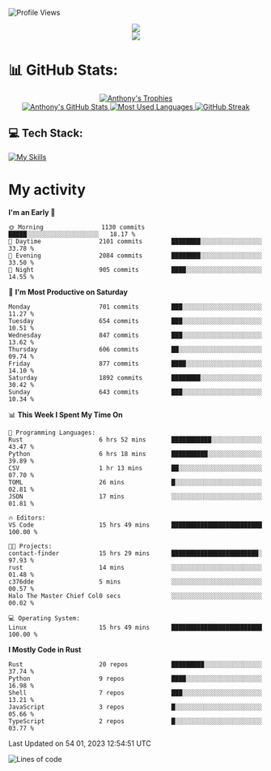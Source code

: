 
![Profile Views](https://komarev.com/ghpvc/?username=anthonymichaeltdm&label=Profile%20views&color=0e75b6&style=flat)

<!--profile banner-->
<div align="center">
  <img src="https://svg-banners.vercel.app/api?type=typeWriter&text1=Anthony%20Rubick&width=800&height=150" />
</div>

<!--profile views-->
<div align="center">
  <a href="https://u8views.com/github/AnthonyMichaelTDM">
    <img src="https://u8views.com/api/v1/github/profiles/68485672/views/day-week-month-total-count.svg">
  </a>
</div>

# 📊 GitHub Stats:

<!--trophies https://github.com/ryo-ma/github-profile-trophy -->
<div align="center"> 
  <a href="https://github.com/ryo-ma/github-profile-trophy">
    <picture>
      <source
        srcset="https://github-profile-trophy.vercel.app/?username=anthonymichaeltdm&theme=gitdimmed&no-frame=true&no-bg=true&column=-1"
        media="(prefers-color-scheme: dark)"
      />
      <source
        srcset="https://github-profile-trophy.vercel.app/?username=anthonymichaeltdm&theme=_____&no-frame=true&no-bg=true&column=-1"
        media="(prefers-color-scheme: light), (prefers-color-scheme: no-preference)"
      />
      <img src="https://github-profile-trophy.vercel.app/?username=anthonymichaeltdm&theme=gitdimmed&no-frame=true&no-bg=true&column=-1" alt="Anthony's Trophies" />
    </picture>
  </a>
</div>

<div align="center">
  <a href="https://github.com/anuraghazra/github-readme-stats">
    <picture>
      <source
        srcset="https://github-readme-stats.vercel.app/api?username=anthonymichaeltdm&show_icons=true&locale=en&theme=github_dark_dimmed&count_private=true&hide_border=true&include_all_commits=true"
        media="(prefers-color-scheme: dark)"
      />
      <source
        srcset="https://github-readme-stats.vercel.app/api?username=anthonymichaeltdm&show_icons=true&locale=en&theme=___&count_private=true&hide_border=true&include_all_commits=true"
        media="(prefers-color-scheme: light), (prefers-color-scheme: no-preference)"
      />
      <img src="https://github-readme-stats.vercel.app/api?username=anthonymichaeltdm&show_icons=true&locale=en&theme=github_dark_dimmed&count_private=true&hide_border=true&include_all_commits=true" alt="Anthony's GitHub Stats" />
    </picture>
  </a>
  
  <!--most used languages-->
  <a href="https://github.com/anuraghazra/github-readme-stats">
    <picture>
      <source
        srcset="https://github-readme-stats.vercel.app/api/top-langs?username=anthonymichaeltdm&show_icons=true&locale=en&layout=compact&theme=github_dark_dimmed&langs_count=8&count_private=true&size_weight=0.5&count_weight=0.5&hide_border=true"
        media="(prefers-color-scheme: dark)"
      />
      <source
        srcset="https://github-readme-stats.vercel.app/api/top-langs?username=anthonymichaeltdm&show_icons=true&locale=en&layout=compact&theme=____&langs_count=8&count_private=true&size_weight=0.5&count_weight=0.5&hide_border=true"
        media="(prefers-color-scheme: light), (prefers-color-scheme: no-preference)"
      />
      <img src="https://github-readme-stats.vercel.app/api/top-langs?username=anthonymichaeltdm&show_icons=true&locale=en&layout=compact&theme=github_dark_dimmed&langs_count=8&count_private=true&size_weight=0.5&count_weight=0.5&hide_border=true" alt="Most Used Languages" />
    </picture>
  </a>
  
  <!--streak https://git.io/streak-stats -->
  <a href="https://git.io/streak-stats">
    <picture>
      <source
        srcset="https://streak-stats.demolab.com?user=AnthonyMichaelTDM&theme=one-dark-pro&hide_border=true"
        media="(prefers-color-scheme: dark)"
      />
      <source
        srcset="https://streak-stats.demolab.com?user=AnthonyMichaelTDM&theme=_____&hide_border=true"
        media="(prefers-color-scheme: light), (prefers-color-scheme: no-preference)"
      />
      <img src="https://streak-stats.demolab.com?user=AnthonyMichaelTDM&theme=one-dark-pro&hide_border=true" alt="GitHub Streak" />
    </picture>
  </a>
</div>

<!--favorite languages and tools, and most used langs-->
## 💻 Tech Stack:

[![My Skills](https://skillicons.dev/icons?i=rust,actix,aws,github,githubactions,git,linux,bash,cpp,docker,java,latex,md,neovim,postgres,py,regex,vscode&theme=dark&perline=6)](https://skillicons.dev#gh-dark-mode-only)

# My activity

<!--START_SECTION:activity-->

<!--END_SECTION:activity-->

<!-- weekly activity https://github.com/AnthonyMichaelTDM/waka-readme-stats -->
<!--START_SECTION:waka-->
**I'm an Early 🐤** 

```text
🌞 Morning                1130 commits        █████░░░░░░░░░░░░░░░░░░░░   18.17 % 
🌆 Daytime                2101 commits        ████████░░░░░░░░░░░░░░░░░   33.78 % 
🌃 Evening                2084 commits        ████████░░░░░░░░░░░░░░░░░   33.50 % 
🌙 Night                  905 commits         ████░░░░░░░░░░░░░░░░░░░░░   14.55 % 
```
📅 **I'm Most Productive on Saturday** 

```text
Monday                   701 commits         ███░░░░░░░░░░░░░░░░░░░░░░   11.27 % 
Tuesday                  654 commits         ███░░░░░░░░░░░░░░░░░░░░░░   10.51 % 
Wednesday                847 commits         ███░░░░░░░░░░░░░░░░░░░░░░   13.62 % 
Thursday                 606 commits         ██░░░░░░░░░░░░░░░░░░░░░░░   09.74 % 
Friday                   877 commits         ████░░░░░░░░░░░░░░░░░░░░░   14.10 % 
Saturday                 1892 commits        ████████░░░░░░░░░░░░░░░░░   30.42 % 
Sunday                   643 commits         ███░░░░░░░░░░░░░░░░░░░░░░   10.34 % 
```


📊 **This Week I Spent My Time On** 

```text
💬 Programming Languages: 
Rust                     6 hrs 52 mins       ███████████░░░░░░░░░░░░░░   43.47 % 
Python                   6 hrs 18 mins       ██████████░░░░░░░░░░░░░░░   39.89 % 
CSV                      1 hr 13 mins        ██░░░░░░░░░░░░░░░░░░░░░░░   07.70 % 
TOML                     26 mins             █░░░░░░░░░░░░░░░░░░░░░░░░   02.81 % 
JSON                     17 mins             ░░░░░░░░░░░░░░░░░░░░░░░░░   01.81 % 

🔥 Editors: 
VS Code                  15 hrs 49 mins      █████████████████████████   100.00 % 

🐱‍💻 Projects: 
contact-finder           15 hrs 29 mins      ████████████████████████░   97.93 % 
rust                     14 mins             ░░░░░░░░░░░░░░░░░░░░░░░░░   01.48 % 
c376dde                  5 mins              ░░░░░░░░░░░░░░░░░░░░░░░░░   00.57 % 
Halo The Master Chief Col0 secs              ░░░░░░░░░░░░░░░░░░░░░░░░░   00.02 % 

💻 Operating System: 
Linux                    15 hrs 49 mins      █████████████████████████   100.00 % 
```

**I Mostly Code in Rust** 

```text
Rust                     20 repos            █████████░░░░░░░░░░░░░░░░   37.74 % 
Python                   9 repos             ████░░░░░░░░░░░░░░░░░░░░░   16.98 % 
Shell                    7 repos             ███░░░░░░░░░░░░░░░░░░░░░░   13.21 % 
JavaScript               3 repos             █░░░░░░░░░░░░░░░░░░░░░░░░   05.66 % 
TypeScript               2 repos             █░░░░░░░░░░░░░░░░░░░░░░░░   03.77 % 
```




 Last Updated on 54 01, 2023 12:54:51 UTC
<!--END_SECTION:waka-->

<!--START_SECTION:loc-->
![Lines of code](https://img.shields.io/badge/From%20Hello%20World%20I%27ve%20Written-14.0%20million%20lines%20of%20code-blue)


<!--END_SECTION:loc-->
